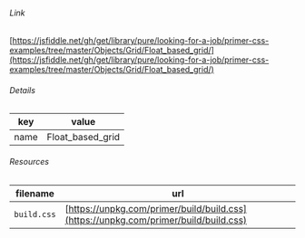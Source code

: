 <!--
https://pypi.org/project/jsfiddle-readme/
-->


###### Link
[https://jsfiddle.net/gh/get/library/pure/looking-for-a-job/primer-css-examples/tree/master/Objects/Grid/Float_based_grid/](https://jsfiddle.net/gh/get/library/pure/looking-for-a-job/primer-css-examples/tree/master/Objects/Grid/Float_based_grid/)

###### Details
key|value
-|-
name|Float_based_grid

###### Resources
filename|url
-|-
`build.css`|[https://unpkg.com/primer/build/build.css](https://unpkg.com/primer/build/build.css)